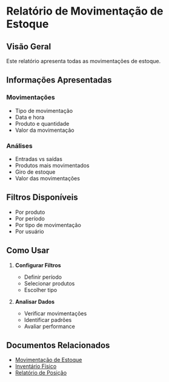 # Relatório de Movimentação de Estoque

## Visão Geral

Este relatório apresenta todas as movimentações de estoque.

## Informações Apresentadas

### Movimentações
- Tipo de movimentação
- Data e hora
- Produto e quantidade
- Valor da movimentação

### Análises
- Entradas vs saídas
- Produtos mais movimentados
- Giro de estoque
- Valor das movimentações

## Filtros Disponíveis

- Por produto
- Por período
- Por tipo de movimentação
- Por usuário

## Como Usar

1. **Configurar Filtros**
   - Definir período
   - Selecionar produtos
   - Escolher tipo

2. **Analisar Dados**
   - Verificar movimentações
   - Identificar padrões
   - Avaliar performance

## Documentos Relacionados

- [Movimentação de Estoque](../estoque/movimentacao-estoque.md)
- [Inventário Físico](../estoque/inventario-fisico.md)
- [Relatório de Posição](../estoque/relatorio-posicao.md)
